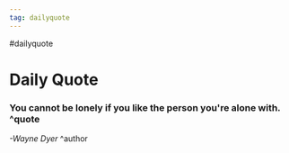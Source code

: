 ```yaml
---
tag: dailyquote
---
```


#dailyquote

# Daily Quote

### You cannot be lonely if you like the person you're alone with. ^quote
*-Wayne Dyer* ^author
